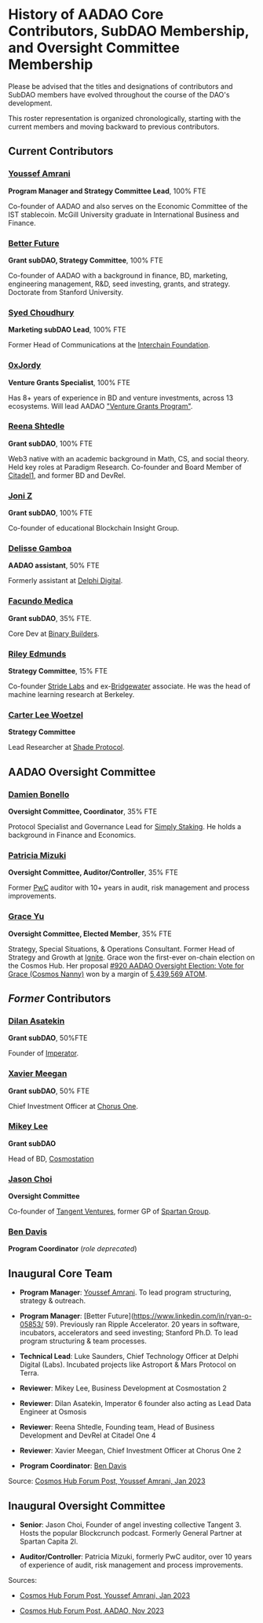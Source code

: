 # History of AADAO Core Contributors, SubDAO Membership, and Oversight Committee Membership

Please be advised that the titles and designations of contributors and SubDAO members have evolved throughout the course of the DAO's development. 

This roster representation is organized chronologically, starting with the current members and moving backward to previous contributors.

## Current Contributors

### [Youssef Amrani](https://x.com/youssef_amrani) 
**Program Manager and Strategy Committee Lead**, 100% FTE

Co-founder of AADAO and also serves on the Economic Committee of the IST stablecoin. McGill University graduate in International Business and Finance.

### [Better Future](https://x.com/BetterCio)  
**Grant subDAO, Strategy Committee**, 100% FTE

Co-founder of AADAO with a background in finance, BD, marketing, engineering management, R&D, seed investing, grants, and strategy. Doctorate from Stanford University.

### [Syed Choudhury](https://x.com/syedchoudhury?t=g-ANEWbJe3eP0FV4ka0crw&s=09)
**Marketing subDAO Lead**, 100% FTE

Former Head of Communications at the [Interchain Foundation](https://interchain.io/). 

### [0xJordy](https://x.com/0xjordy)
**Venture Grants Specialist**, 100% FTE

Has 8+ years of experience in BD and venture investments, across 13 ecosystems. Will lead AADAO ["Venture Grants Program"](https://www.atomaccelerator.com/blog/introducing-the-cosmos-hubs-first-venture-grant-elys-network).

### [Reena Shtedle](https://x.com/neshtedle) 
**Grant subDAO**, 100% FTE

Web3 native with an academic background in Math, CS, and social theory. Held key roles at Paradigm Research. Co-founder and Board Member of [Citadel1](https://citadel.one/), and former BD and DevRel.

### [Joni Z](https://x.com/Curious__J)  
**Grant subDAO**, 100% FTE

Co-founder of educational Blockchain Insight Group.

### [Delisse Gamboa](https://www.linkedin.com/in/delisse-gamboa/)  
**AADAO assistant**, 50% FTE

Formerly assistant at [Delphi Digital](https://delphidigital.io/).

### [Facundo Medica](https://x.com/FacundoMedica)  
**Grant subDAO**, 35% FTE.

Core Dev at [Binary Builders](https://binary.builders/).

### [Riley Edmunds](https://x.com/interchainriley)  
**Strategy Committee**, 15% FTE 

Co-founder [Stride Labs](https://www.stride.zone/) and ex-[Bridgewater](https://www.bridgewater.com/) associate. He was the head of machine learning research at Berkeley.

### [Carter Lee Woetzel](https://x.com/l_woetzel)
**Strategy Committee**

Lead Researcher at [Shade Protocol](https://shadeprotocol.io/).


## AADAO Oversight Committee

### [Damien Bonello](https://x.com/damobon)  
**Oversight Committee, Coordinator**, 35% FTE

Protocol Specialist and Governance Lead for [Simply Staking](https://simplystaking.com/). He holds a background in Finance and Economics.

### [Patricia Mizuki](https://www.linkedin.com/in/patricia-mizuki-cia-b6334a5a/?originalSubdomain=ca)  
**Oversight Committee, Auditor/Controller**, 35% FTE 

Former [PwC](https://www.pwc.com/us/en.html) auditor with 10+ years in audit, risk management and process improvements.

### [Grace Yu](https://x.com/gyunit_)
**Oversight Committee, Elected Member**, 35% FTE

Strategy, Special Situations, & Operations Consultant. Former Head of Strategy and Growth at [Ignite](https://ignite.com/). Grace won the first-ever on-chain election on the Cosmos Hub. Her proposal [#920 AADAO Oversight Election: Vote for Grace (Cosmos Nanny)](https://www.mintscan.io/cosmos/proposals/920/) won by a margin of [5,439,569 ATOM](https://x.com/ATOMAccelerator/status/1794127676854489236).

## _Former_ Contributors

### [Dilan Asatekin](https://www.linkedin.com/in/dilanasatekin/?originalSubdomain=fr) 
**Grant subDAO**, 50%FTE  

Founder of [Imperator](https://www.imperator.co/).

### [Xavier Meegan](https://x.com/0xave) 
**Grant subDAO**, 50% FTE

Chief Investment Officer at [Chorus One](https://chorus.one/).

### [Mikey Lee](https://x.com/mikeyjhlee)
**Grant subDAO**

Head of BD, [Cosmostation](https://cosmostation.io/)

### [Jason Choi](https://x.com/mrjasonchoi)
**Oversight Committee**

Co-founder of [Tangent Ventures](https://www.tangent.ventures/), former GP of [Spartan Group](https://x.com/TheSpartanGroup).

### [Ben Davis](https://x.com/The_BendyOne)
**Program Coordinator** (_role deprecated_)

## Inaugural Core Team

* **Program Manager**: [Youssef Amrani](https://x.com/youssef_amrani). To lead program structuring, strategy & outreach.

* **Program Manager**: [Better Future](https://www.linkedin.com/in/ryan-o-05853/ 59). Previously ran Ripple Accelerator. 20 years in software, incubators, accelerators and seed investing; Stanford Ph.D. To lead program structuring & team processes.

* **Technical Lead**: Luke Saunders, Chief Technology Officer at Delphi Digital (Labs). Incubated projects like Astroport & Mars Protocol on Terra.
  
* **Reviewer**: Mikey Lee, Business Development at Cosmostation 2

* **Reviewer**: Dilan Asatekin, Imperator 6 founder also acting as Lead Data Engineer at Osmosis

* **Reviewer**: Reena Shtedle, Founding team, Head of Business Development and DevRel at Citadel One 4

* **Reviewer**: Xavier Meegan, Chief Investment Officer at Chorus One 2

* **Program Coordinator**: [Ben Davis](https://x.com/The_BendyOne)

Source: [Cosmos Hub Forum Post, Youssef Amrani, Jan 2023](https://forum.cosmos.network/t/funding-the-cosmos-hub-grant-program/8965?u=cosmos_nanny)

## Inaugural Oversight Committee

* **Senior**: Jason Choi, Founder of angel investing collective Tangent 3. Hosts the popular Blockcrunch podcast. Formerly General Partner at Spartan Capita 2l.

* **Auditor/Controller**: Patricia Mizuki, formerly PwC auditor, over 10 years of experience of audit, risk management and process improvements.

Sources: 
* [Cosmos Hub Forum Post, Youssef Amrani, Jan 2023](https://forum.cosmos.network/t/funding-the-cosmos-hub-grant-program/8965?u=cosmos_nanny)

* [Cosmos Hub Forum Post, AADAO, Nov 2023](https://forum.cosmos.network/t/proposal-895-accepted-funding-atom-accelerator-dao-for-2024/12249?u=cosmos_nanny)

